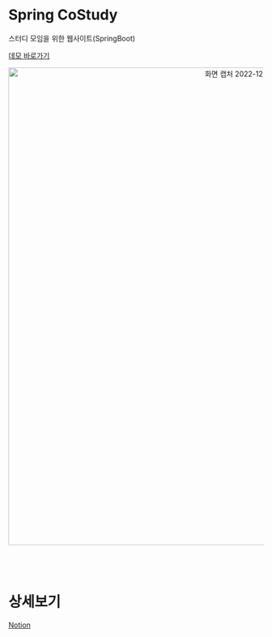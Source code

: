 # Spring CoStudy
스터디 모임을 위한 웹사이트(SpringBoot)

[데모 바로가기](https://choi-choi.tplinkdns.com:50002)

<center style="text-align: center">
  <img style="text-align: center" width="943" alt="화면 캡처 2022-12-11 163142" src="https://user-images.githubusercontent.com/90139018/206891573-7a3768cf-8da6-4901-9819-d497ce41e77f.png">
</center>

<br>
<br>
<br>

# 상세보기
[Notion](https://somnwal.notion.site/CoStudy-2e5222f515d24232bd4462ecb53ce30b)
